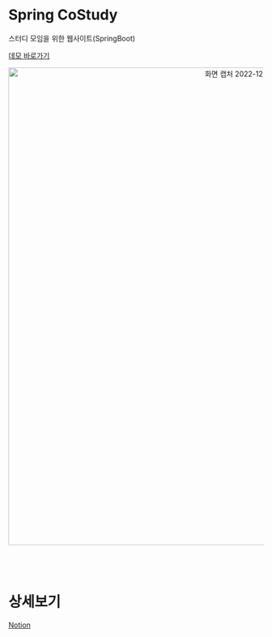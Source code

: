 # Spring CoStudy
스터디 모임을 위한 웹사이트(SpringBoot)

[데모 바로가기](https://choi-choi.tplinkdns.com:50002)

<center style="text-align: center">
  <img style="text-align: center" width="943" alt="화면 캡처 2022-12-11 163142" src="https://user-images.githubusercontent.com/90139018/206891573-7a3768cf-8da6-4901-9819-d497ce41e77f.png">
</center>

<br>
<br>
<br>

# 상세보기
[Notion](https://somnwal.notion.site/CoStudy-2e5222f515d24232bd4462ecb53ce30b)
